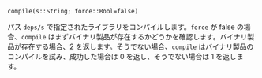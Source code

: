 ```
compile(s::String; force::Bool=false)
```

パス `deps/s` で指定されたライブラリをコンパイルします。`force` が false の場合、`compile` はまずバイナリ製品が存在するかどうかを確認します。バイナリ製品が存在する場合、2 を返します。そうでない場合、`compile` はバイナリ製品のコンパイルを試み、成功した場合は 0 を返し、そうでない場合は 1 を返します。
